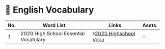 # 🌿 English Vocabulary


|No.|Word List|Links|Assts.|
|-----------|-----------|-----------|-----------|
|1|2020 High School Essential Vocatulary|🌀[2020 Highschool Voca](https://github.com/jmyoon7442/English-Vocabulary/blob/main/2020%20VOCA/Readme.md)|-|
